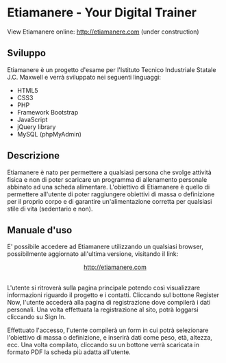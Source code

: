 # Etiamanere - Your Digital Trainer
View Etiamanere online: http://etiamanere.com (under construction)<br>

## Sviluppo
Etiamanere è un progetto d'esame per l'Istituto Tecnico Industriale Statale J.C. Maxwell e verrà sviluppato nei seguenti linguaggi:

  - HTML5
  - CSS3 
  - PHP
  - Framework Bootstrap
  - JavaScript
  - jQuery library
  - MySQL (phpMyAdmin)
  
## Descrizione
Etiamanere è nato per permettere a qualsiasi persona che svolge attività fisica e non di poter scaricare un programma di allenamento personale abbinato ad una scheda alimentare. L'obiettivo di Etiamanere è quello di permettere all'utente di poter raggiungere obiettivi di massa o definizione per il proprio corpo e di garantire un'alimentazione corretta per qualsiasi stile di vita (sedentario e non).

## Manuale d'uso
E' possibile accedere ad Etiamanere utilizzando un qualsiasi browser, possibilmente aggiornato all'ultima versione, visitando il link: <br><p align="center">http://etiamanere.com</p><br>
L'utente si ritroverà sulla pagina principale potendo così visualizzare informazioni riguardo il progetto e i contatti. Cliccando sul bottone Register Now, l'utente accederà alla pagina di registrazione dove compilerà i dati personali. Una volta effettuata la registrazione al sito, potrà loggarsi cliccando su Sign In. 

Effettuato l'accesso, l'utente compilerà un form in cui potrà selezionare l'obiettivo di massa o definizione, e inserirà dati come peso, età, altezza, ecc. Una volta compilato, cliccando su un bottone verrà scaricata in formato PDF la scheda più adatta all'utente.
